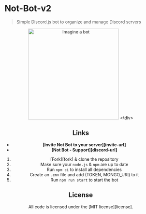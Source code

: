 # Not-Bot-v2

> Simple Discord.js bot to organize and manage Discord servers
<div align="center">
  <img src="https://github.com/8bou3/imagine-a-bot/blob/main/icon.svg" width="300" alt="Imagine a bot" />
 <\div>



## Links

- **[Invite Not Bot to your server][invite-url]**
- **[Not Bot - Support][discord-url]**

1. [Fork][fork] & clone the repository
2. Make sure your `node.js` & `npm` are up to date
3. Run `npm ci` to install all dependencies
4. Create an `.env` file and add (TOKEN, MONGO_URI) to it
5. Run `npm run start` to start the bot

## License

All code is licensed under the [MIT license][license].
